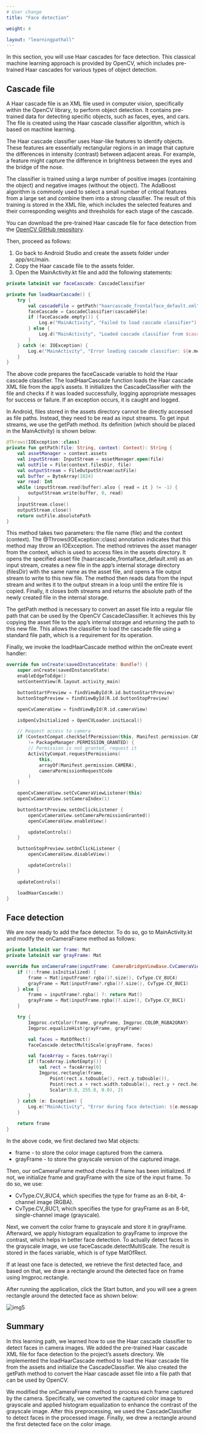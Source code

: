 ```yaml
---
# User change
title: "Face detection"

weight: 4

layout: "learningpathall"
---
```


In this section, you will use Haar cascades for face detection. This classical machine learning approach is provided by OpenCV, which includes pre-trained Haar cascades for various types of object detection.

## Cascade file
A Haar cascade file is an XML file used in computer vision, specifically within the OpenCV library, to perform object detection. It contains pre-trained data for detecting specific objects, such as faces, eyes, and cars. The file is created using the Haar cascade classifier algorithm, which is based on machine learning.

The Haar cascade classifier uses Haar-like features to identify objects. These features are essentially rectangular regions in an image that capture the differences in intensity (contrast) between adjacent areas. For example, a feature might capture the difference in brightness between the eyes and the bridge of the nose.

The classifier is trained using a large number of positive images (containing the object) and negative images (without the object). The AdaBoost algorithm is commonly used to select a small number of critical features from a large set and combine them into a strong classifier. The result of this training is stored in the XML file, which includes the selected features and their corresponding weights and thresholds for each stage of the cascade.

You can download the pre-trained Haar cascade file for face detection from the [OpenCV GitHub repository](https://github.com/opencv/opencv/blob/master/data/haarcascades/haarcascade_frontalface_default.xml). 

Then, proceed as follows:
1. Go back to Android Studio and create the assets folder under app/src/main.
2. Copy the Haar cascade file to the assets folder.
3. Open the MainActivity.kt file and add the following statements:

```kotlin
private lateinit var faceCascade: CascadeClassifier

private fun loadHaarCascade() {
    try {
        val cascadeFile = getPath("haarcascade_frontalface_default.xml", this)
        faceCascade = CascadeClassifier(cascadeFile)
        if (faceCascade.empty()) {
            Log.e("MainActivity", "Failed to load cascade classifier")
        } else {
            Log.d("MainActivity", "Loaded cascade classifier from $cascadeFile")
        }
    } catch (e: IOException) {
        Log.e("MainActivity", "Error loading cascade classifier: ${e.message}")
    }
}
```

The above code prepares the faceCascade variable to hold the Haar cascade classifier. The loadHaarCascade function loads the Haar cascade XML file from the app’s assets. It initializes the CascadeClassifier with the file and checks if it was loaded successfully, logging appropriate messages for success or failure. If an exception occurs, it is caught and logged.

In Android, files stored in the assets directory cannot be directly accessed as file paths. Instead, they need to be read as input streams. To get input streams, we use the getPath method. Its definition (which should be placed in the MainActivity) is shown below:

```kotlin
@Throws(IOException::class)
private fun getPath(file: String, context: Context): String {
    val assetManager = context.assets
    val inputStream: InputStream = assetManager.open(file)
    val outFile = File(context.filesDir, file)
    val outputStream = FileOutputStream(outFile)
    val buffer = ByteArray(1024)
    var read: Int
    while (inputStream.read(buffer).also { read = it } != -1) {
        outputStream.write(buffer, 0, read)
    }
    inputStream.close()
    outputStream.close()
    return outFile.absolutePath
}
```

This method takes two parameters: the file name (file) and the context (context). The @Throws(IOException::class) annotation indicates that this method may throw an IOException. The method retrieves the asset manager from the context, which is used to access files in the assets directory. It opens the specified asset file (haarcascade_frontalface_default.xml) as an input stream, creates a new file in the app’s internal storage directory (filesDir) with the same name as the asset file, and opens a file output stream to write to this new file. The method then reads data from the input stream and writes it to the output stream in a loop until the entire file is copied. Finally, it closes both streams and returns the absolute path of the newly created file in the internal storage.

The getPath method is necessary to convert an asset file into a regular file path that can be used by the OpenCV CascadeClassifier. It achieves this by copying the asset file to the app’s internal storage and returning the path to this new file. This allows the classifier to load the cascade file using a standard file path, which is a requirement for its operation.

Finally, we invoke the loadHaarCascade method within the onCreate event handler:

```kotlin
override fun onCreate(savedInstanceState: Bundle?) {
    super.onCreate(savedInstanceState)
    enableEdgeToEdge()
    setContentView(R.layout.activity_main)

    buttonStartPreview = findViewById(R.id.buttonStartPreview)
    buttonStopPreview = findViewById(R.id.buttonStopPreview)

    openCvCameraView = findViewById(R.id.cameraView)

    isOpenCvInitialized = OpenCVLoader.initLocal()

    // Request access to camera
    if (ContextCompat.checkSelfPermission(this, Manifest.permission.CAMERA)
        != PackageManager.PERMISSION_GRANTED) {
        // Permission is not granted, request it
        ActivityCompat.requestPermissions(
            this,
            arrayOf(Manifest.permission.CAMERA),
            cameraPermissionRequestCode
        )
    }

    openCvCameraView.setCvCameraViewListener(this)
    openCvCameraView.setCameraIndex(1)

    buttonStartPreview.setOnClickListener {
        openCvCameraView.setCameraPermissionGranted()
        openCvCameraView.enableView()

        updateControls()
    }

    buttonStopPreview.setOnClickListener {
        openCvCameraView.disableView()

        updateControls()
    }

    updateControls()

    loadHaarCascade()
}
```

## Face detection
We are now ready to add the face detector. To do so, go to MainActivity.kt and modify the onCameraFrame method as follows:

```kotlin
private lateinit var frame: Mat
private lateinit var grayFrame: Mat

override fun onCameraFrame(inputFrame: CameraBridgeViewBase.CvCameraViewFrame?): Mat {
    if (!::frame.isInitialized) {
        frame = Mat(inputFrame?.rgba()?.size(), CvType.CV_8UC4)
        grayFrame = Mat(inputFrame?.rgba()?.size(), CvType.CV_8UC1)
    } else {
        frame = inputFrame?.rgba() ?: return Mat()
        grayFrame = Mat(inputFrame.rgba()?.size(), CvType.CV_8UC1)
    }

    try {        
        Imgproc.cvtColor(frame, grayFrame, Imgproc.COLOR_RGBA2GRAY)
        Imgproc.equalizeHist(grayFrame, grayFrame)

        val faces = MatOfRect()
        faceCascade.detectMultiScale(grayFrame, faces)

        val faceArray = faces.toArray()
        if (faceArray.isNotEmpty()) {
            val rect = faceArray[0]
            Imgproc.rectangle(frame, 
                Point(rect.x.toDouble(), rect.y.toDouble()), 
                Point(rect.x + rect.width.toDouble(), rect.y + rect.height.toDouble()), 
                Scalar(0.0, 255.0, 0.0), 2)
        }
    } catch (e: Exception) {
        Log.e("MainActivity", "Error during face detection: ${e.message}")
    }

    return frame
}
```

In the above code, we first declared two Mat objects:
- frame - to store the color image captured from the camera.
- grayFrame - to store the grayscale version of the captured image.

Then, our onCameraFrame method checks if frame has been initialized. If not, we initialize frame and grayFrame with the size of the input frame. To do so, we use:
- CvType.CV_8UC4, which specifies the type for frame as an 8-bit, 4-channel image (RGBA).
- CvType.CV_8UC1, which specifies the type for grayFrame as an 8-bit, single-channel image (grayscale).

Next, we convert the color frame to grayscale and store it in grayFrame. Afterward, we apply histogram equalization to grayFrame to improve the contrast, which helps in better face detection. To actually detect faces in the grayscale image, we use faceCascade.detectMultiScale. The result is stored in the faces variable, which is of type MatOfRect.

If at least one face is detected, we retrieve the first detected face, and based on that, we draw a rectangle around the detected face on frame using Imgproc.rectangle.

After running the application, click the Start button, and you will see a green rectangle around the detected face as shown below:

![img5](Figures/06.jpg)

## Summary
In this learning path, we learned how to use the Haar cascade classifier to detect faces in camera images. We added the pre-trained Haar cascade XML file for face detection to the project’s assets directory. We implemented the loadHaarCascade method to load the Haar cascade file from the assets and initialize the CascadeClassifier. We also created the getPath method to convert the Haar cascade asset file into a file path that can be used by OpenCV.

We modified the onCameraFrame method to process each frame captured by the camera. Specifically, we converted the captured color image to grayscale and applied histogram equalization to enhance the contrast of the grayscale image. After this preprocessing, we used the CascadeClassifier to detect faces in the processed image. Finally, we drew a rectangle around the first detected face on the color image.
